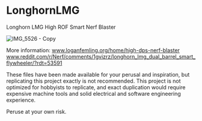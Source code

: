 # LonghornLMG
Longhorn LMG High ROF Smart Nerf Blaster

![IMG_5526 - Copy](https://github.com/user-attachments/assets/20d0cdf4-3247-43a7-a75c-1c92c05637cd)

More information:
www.loganfemling.org/home/high-dps-nerf-blaster
www.reddit.com/r/Nerf/comments/1gvizrz/longhorn_lmg_dual_barrel_smart_flywheeler/?rdt=53591

These files have been made available for your perusal and inspiration, but replicating this project exactly is not recommended. This project is not optimized for hobbyists to replicate, and exact duplication would require expensive machine tools and solid electrical and software engineering experience.

Peruse at your own risk.
